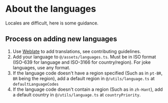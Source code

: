 # About the languages

Locales are difficult, here is some guidance.

## Process on adding new languages
1. Use [Weblate](https://weblate.tinypixel.uk/projects/movie-web/main) to add translations, see contributing guidelines.
2. Add your language to `@/assets/languages.ts`. Must be in ISO format (ISO-639 for language and ISO-3166 for country/region). For joke languages, use any format.
3. If the language code doesn't have a region specified (Such as in `pt-BR`, `BR` being the region), add a default region in `@/utils/language.ts` at `defaultLanguageCodes`
4. If the language code doesn't contain a region (Such as in `zh-Hant`), add a default country in `@/utils/language.ts` at `countryPriority`.
